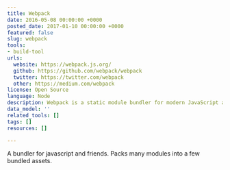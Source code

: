 ```yaml
---
title: Webpack
date: 2016-05-08 00:00:00 +0000
posted_date: 2017-01-10 00:00:00 +0000
featured: false
slug: webpack
tools:
- build-tool
urls:
  website: https://webpack.js.org/
  github: https://github.com/webpack/webpack
  twitter: https://twitter.com/webpack
  other: https://medium.com/webpack
license: Open Source
language: Node
description: Webpack is a static module bundler for modern JavaScript applications
data_model: ''
related_tools: []
tags: []
resources: []

---
```

A bundler for javascript and friends. Packs many modules into a few bundled assets.
